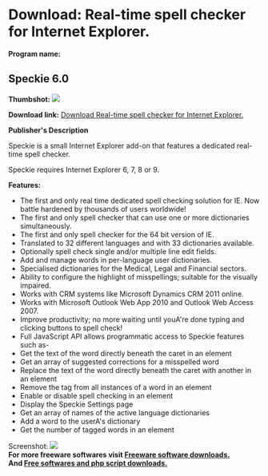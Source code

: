 # Download: Real-time spell checker for Internet Explorer.

**Program name:**

## Speckie 6.0

  
**Thumbshot:** ![](http://www.freewarefiles.com/screenshot/speckie_md.jpg)   
  
**Download link:** [Download Real-time spell checker for Internet Explorer.](http://freesoftwares.boysofts.com/Speckie_program_77139.html)  
  


**Publisher's Description**  
  


Speckie is a small Internet Explorer add-on that features a dedicated real-time spell checker. 

Speckie requires Internet Explorer 6, 7, 8 or 9. 

**Features:**

  * The first and only real time dedicated spell checking solution for IE. Now battle hardened by thousands of users worldwide! 
  * The first and only spell checker that can use one or more dictionaries simultaneously. 
  * The first and only spell checker for the 64 bit version of IE. 
  * Translated to 32 different languages and with 33 dictionaries available. 
  * Optionally spell check single and/or multiple line edit fields. 
  * Add and manage words in per-language user dictionaries. 
  * Specialised dictionaries for the Medical, Legal and Financial sectors. 
  * Ability to configure the highlight of misspellings; suitable for the visually impaired. 
  * Works with CRM systems like Microsoft Dynamics CRM 2011 online. 
  * Works with Microsoft Outlook Web App 2010 and Outlook Web Access 2007. 
  * Improve productivity; no more waiting until youA're done typing and clicking buttons to spell check! 
  * Full JavaScript API allows programmatic access to Speckie features such as- 
  * Get the text of the word directly beneath the caret in an element 
  * Get an array of suggested corrections for a misspelled word 
  * Replace the text of the word directly beneath the caret with another in an element 
  * Remove the tag from all instances of a word in an element 
  * Enable or disable spell checking in an element 
  * Display the Speckie Settings page 
  * Get an array of names of the active language dictionaries 
  * Add a word to the userA's dictionary 
  * Get the number of tagged words in an element 

  
  
Screenshot: ![](http://www.freewarefiles.com/screenshot/speckie.jpg)   
**For more freeware softwares visit [Freeware software downloads.](http://freesoftwares.boysofts.com/)**   
**And [Free softwares and php script downloads.](http://www.boysofts.com/)**
